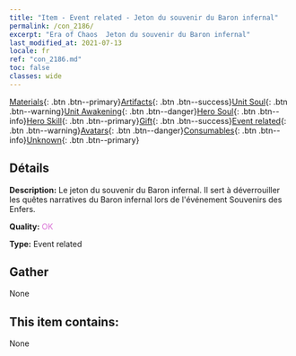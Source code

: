 ```yaml
---
title: "Item - Event related - Jeton du souvenir du Baron infernal"
permalink: /con_2186/
excerpt: "Era of Chaos  Jeton du souvenir du Baron infernal"
last_modified_at: 2021-07-13
locale: fr
ref: "con_2186.md"
toc: false
classes: wide
---
```

 [Materials](/ItemsFR/){: .btn .btn--primary}[Artifacts](/ItemsFR/Artifacts/){: .btn .btn--success}[Unit Soul](/ItemsFR/UnitSoul/){: .btn .btn--warning}[Unit Awakening](/ItemsFR/UnitAwakening/){: .btn .btn--danger}[Hero Soul](/ItemsFR/HeroSoul/){: .btn .btn--info}[Hero Skill](/ItemsFR/HeroSkill/){: .btn .btn--primary}[Gift](/ItemsFR/Gift/){: .btn .btn--success}[Event related](/ItemsFR/Events/){: .btn .btn--warning}[Avatars](/ItemsFR/Avatars/){: .btn .btn--danger}[Consumables](/ItemsFR/Consumables/){: .btn .btn--info}[Unknown](/ItemsFR/Unknown/){: .btn .btn--primary}

## Détails
 **Description:** Le jeton du souvenir du Baron infernal. Il sert à déverrouiller les quêtes narratives du Baron infernal lors de l'événement Souvenirs des Enfers.

 **Quality:** <span style="color: #DA70D6">OK</span>

 **Type:** Event related

## Gather

  None

## This item contains:

  None

